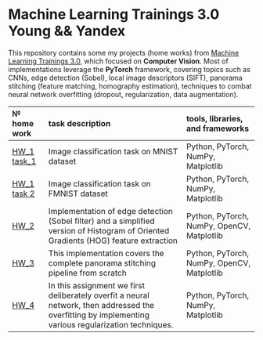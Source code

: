 # Machine Learning Trainings 3.0 Young && Yandex

This repository contains some my projects (home works) from [Machine Learning Trainings 3.0](https://yandex.ru/yaintern/training/ml-training), which focused on **Computer Vision**.
Most of implementations leverage the **PyTorch** framework, covering topics such as CNNs, edge detection (Sobel), local image descriptors (SIFT), panorama stitching (feature matching, homography estimation), techniques to combat neural network overfitting (dropout, regularization, data augmentation).

| № home work | task description | tools, libraries, and frameworks |
|:--------------------|:-----------------|:----------------|
| [HW_1 task_1](https://github.com/fortuna26/Machine-Learning-Trainings-3.0-Young-Yandex-/blob/main/HW_1/hw_01_task_1.ipynb) | Image classification task on MNIST dataset | Python, PyTorch, NumPy, Matplotlib |
| [HW_1 task 2](https://github.com/fortuna26/Machine-Learning-Trainings-3.0-Young-Yandex-/blob/main/HW_1/hw_01_task_2.ipynb) | Image classification task on FMNIST dataset | Python, PyTorch, NumPy, Matplotlib |
| [HW_2](https://github.com/fortuna26/Machine-Learning-Trainings-3.0-Young-Yandex-/blob/main/HW_2/hw_02_sobel_and_simple_hog.ipynb) | Implementation of edge detection (Sobel filter) and a simplified version of Histogram of Oriented Gradients (HOG) feature extraction | Python, PyTorch, NumPy, OpenCV, Matplotlib | 
| [HW_3](https://github.com/fortuna26/Machine-Learning-Trainings-3.0-Young-Yandex-/blob/main/HW_3/hw_03_panorama_matching.ipynb) | This implementation covers the complete panorama stitching pipeline from scratch | Python, PyTorch, NumPy, OpenCV, Matplotlib | 
| [HW_4](https://github.com/fortuna26/Machine-Learning-Trainings-3.0-Young-Yandex-/blob/main/HW_4/hw_04_fmnist_overfitting.ipynb) | In this assignment we first deliberately overfit a neural network, then addressed the overfitting by implementing various regularization techniques. | Python, PyTorch, NumPy, Matplotlib |



